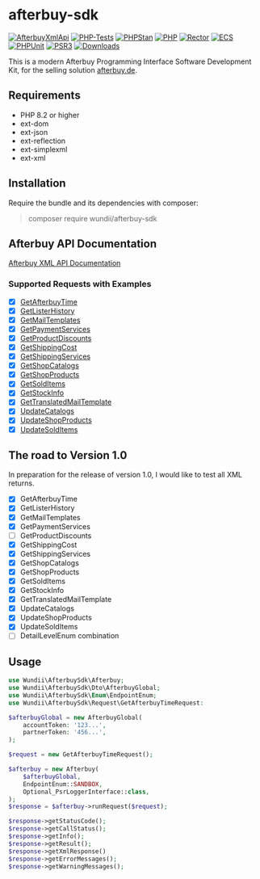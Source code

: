# afterbuy-sdk

[![AfterbuyXmlApi](https://img.shields.io/badge/Afterbuy%20XML--API-Version%202.0.460-yellow.svg?style=flat)](https://xmldoku.afterbuy.de/dokued)
[![PHP-Tests](https://github.com/wundii/afterbuy-sdk/actions/workflows/code_quality.yml/badge.svg)](https://github.com/wundii/afterbuy-sdk/actions/workflows/code_quality.yml)
[![PHPStan](https://img.shields.io/badge/PHPStan-level%2010-brightgreen.svg?style=flat)](https://phpstan.org)
[![PHP](https://img.shields.io/badge/PHP-8.2+-blue.svg?style=flat)](https://www.php.net/)
[![Rector](https://img.shields.io/badge/Rector-8.2-blue.svg?style=flat)](https://getrector.com)
[![ECS](https://img.shields.io/badge/ECS-check-blue.svg?style=flat)](https://tomasvotruba.com/blog/zen-config-in-ecs)
[![PHPUnit](https://img.shields.io/badge/PHP--Unit-check-blue.svg?style=flat)](https://phpunit.org)
[![PSR3](https://img.shields.io/badge/PSR--3%20Logger-optional-blue.svg?style=flat)](https://php-fig.org/psr/psr-3)
[![Downloads](https://img.shields.io/packagist/dt/wundii/afterbuy-sdk.svg?style=flat)](https://packagist.org/packages/wundii/afterbuy-sdk)

This is a modern Afterbuy Programming Interface Software Development Kit, for the selling solution [afterbuy.de](https://www.afterbuy.de/).

## Requirements
- PHP 8.2 or higher
- ext-dom
- ext-json
- ext-reflection
- ext-simplexml
- ext-xml

## Installation
Require the bundle and its dependencies with composer:

> composer require wundii/afterbuy-sdk

## Afterbuy API Documentation
[Afterbuy XML API Documentation](https://xmldoku.afterbuy.de/dokued/)

### Supported Requests with Examples
- [x] [GetAfterbuyTime](examples/GetAfterbuyTime.md)
- [x] [GetListerHistory](examples/GetListerHistory.md)
- [x] [GetMailTemplates](examples/GetMailTemplates.md)
- [x] [GetPaymentServices](examples/GetPaymentServices.md)
- [x] [GetProductDiscounts](examples/GetProductDiscounts.md)
- [x] [GetShippingCost](examples/GetShippingCost.md)
- [x] [GetShippingServices](examples/GetShippingServices.md)
- [x] [GetShopCatalogs](examples/GetShopCatalogs.md)
- [x] [GetShopProducts](examples/GetShopProducts.md)
- [x] [GetSoldItems](examples/GetSoldItems.md)
- [x] [GetStockInfo](examples/GetStockInfo.md)
- [x] [GetTranslatedMailTemplate](examples/GetTranslatedMailTemplate.md)
- [x] [UpdateCatalogs](examples/UpdateCatalogs.md)
- [x] [UpdateShopProducts](examples/UpdateShopProducts.md)
- [x] [UpdateSoldItems](examples/UpdateSoldItems.md)

## The road to Version 1.0
In preparation for the release of version 1.0, I would like to test all XML returns.
- [x] GetAfterbuyTime
- [x] GetListerHistory
- [x] GetMailTemplates
- [x] GetPaymentServices
- [ ] GetProductDiscounts
- [x] GetShippingCost
- [x] GetShippingServices
- [x] GetShopCatalogs
- [x] GetShopProducts
- [x] GetSoldItems
- [x] GetStockInfo
- [x] GetTranslatedMailTemplate
- [x] UpdateCatalogs
- [x] UpdateShopProducts
- [x] UpdateSoldItems
- [ ] DetailLevelEnum combination

## Usage
```php
use Wundii\AfterbuySdk\Afterbuy;
use Wundii\AfterbuySdk\Dto\AfterbuyGlobal;
use Wundii\AfterbuySdk\Enum\EndpointEnum;
use Wundii\AfterbuySdk\Request\GetAfterbuyTimeRequest:

$afterbuyGlobal = new AfterbuyGlobal(
    accountToken: '123...',
    partnerToken: '456...',
);

$request = new GetAfterbuyTimeRequest();

$afterbuy = new Afterbuy(
    $afterbuyGlobal,
    EndpointEnum::SANDBOX,
    Optional_PsrLoggerInterface::class,
);
$response = $afterbuy->runRequest($request);

$response->getStatusCode();
$response->getCallStatus();
$response->getInfo();
$response->getResult();
$response->getXmlResponse()
$response->getErrorMessages();
$response->getWarningMessages();
```
